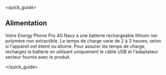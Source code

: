 <quick_guide>
## Alimentation

Votre Energy Phone Pro 4G Navy a une batterie rechargeable lithium-ion polymère non extractible. Le temps de charge varie de 2 à 3 heures, selon si l'appareil est éteint ou allumé. Pour assurer les temps de charge, rechargez la batterie en utilisant uniquement le câble USB et l'adaptateur secteur fournis avec le produit.

</quick_guide>


